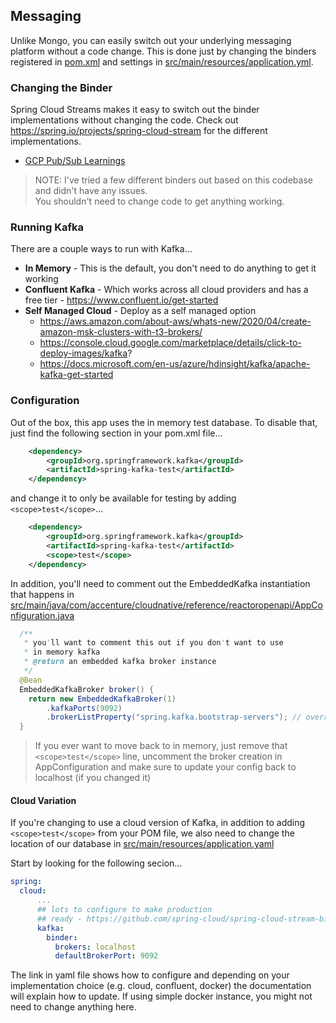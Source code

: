 ## Messaging

Unlike Mongo, you can easily switch out your underlying messaging platform without a code change.  This is done 
just by changing the binders registered in [pom.xml](pom.xml) and settings in 
[src/main/resources/application.yml](src/main/resources/application.yml).

### Changing the Binder

Spring Cloud Streams makes it easy to switch out the binder implementations without changing the code.  Check out
https://spring.io/projects/spring-cloud-stream for the different implementations.

* [GCP Pub/Sub Learnings](GCP.md)

> NOTE: I've tried a few different binders out based on this codebase and didn't have any issues.  
> You shouldn't need to change code to get anything working.

### Running Kafka

There are a couple ways to run with Kafka...

* **In Memory** - This is the default, you don't need to do anything to get it working
* **Confluent Kafka** - Which works across all cloud providers and has a free tier - https://www.confluent.io/get-started
* **Self Managed Cloud** - Deploy as a self managed option
    * https://aws.amazon.com/about-aws/whats-new/2020/04/create-amazon-msk-clusters-with-t3-brokers/
    * https://console.cloud.google.com/marketplace/details/click-to-deploy-images/kafka?
    * https://docs.microsoft.com/en-us/azure/hdinsight/kafka/apache-kafka-get-started

### Configuration
Out of the box, this app uses the in memory test database.  To disable that, just find the following section in your pom.xml file...

```xml
    <dependency>
        <groupId>org.springframework.kafka</groupId>
        <artifactId>spring-kafka-test</artifactId>
    </dependency>
```

and change it to only be available for testing by adding `<scope>test</scope>`...

```xml
    <dependency>
        <groupId>org.springframework.kafka</groupId>
        <artifactId>spring-kafka-test</artifactId>
        <scope>test</scope>
    </dependency>
```

In addition, you'll need to comment out the EmbeddedKafka instantiation that happens in
[src/main/java/com/accenture/cloudnative/reference/reactoropenapi/AppConfiguration.java](src/main/java/com/accenture/cloudnative/reference/reactoropenapi/AppConfiguration.java)

```java
  /**
   * you'll want to comment this out if you don't want to use
   * in memory kafka
   * @return an embedded kafka broker instance
   */
  @Bean
  EmbeddedKafkaBroker broker() {
    return new EmbeddedKafkaBroker(1)
        .kafkaPorts(9092)
        .brokerListProperty("spring.kafka.bootstrap-servers"); // override application property
  }
```

> If you ever want to move back to in memory, just remove that `<scope>test</scope>` line, uncomment the broker 
> creation in AppConfiguration and make sure to update your config back to localhost (if you changed it)

#### Cloud Variation
If you're changing to use a cloud version of Kafka, in addition to adding `<scope>test</scope>` from your POM file,
we also need to change the location of our database in [src/main/resources/application.yaml](src/main/resources/application.yaml)

Start by looking for the following secion...

```yaml
spring:
  cloud:
      ...
      ## lots to configure to make production
      ## ready - https://github.com/spring-cloud/spring-cloud-stream-binder-kafka
      kafka:
        binder:
          brokers: localhost
          defaultBrokerPort: 9092
```

The link in yaml file shows how to configure and depending on your implementation choice (e.g. cloud, confluent, docker) 
the documentation will explain how to update.  If using simple docker instance, you might not need to change 
anything here.